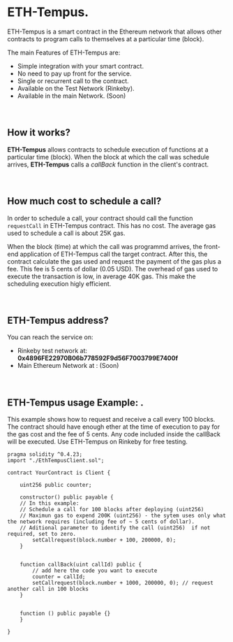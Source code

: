 # ETH-Tempus.
ETH-Tempus is a smart contract in the Ethereum network that allows other contracts to program calls to themselves at a particular time (block).

The  main Features of ETH-Tempus are:


* Simple integration with your smart contract.
* No need to pay up front for the service. 
* Single or recurrent call to the contract.
* Available on the Test Network (Rinkeby).
* Available in the main Network. (Soon)
<br><br><br>


## How it works?
**ETH-Tempus** allows contracts to schedule execution of functions at a particular time (block). When the block at which the call was schedule arrives, **ETH-Tempus** calls a *callBack* function in the client's contract.
<br><br><br>


## How much cost to schedule a call?
In order to schedule a call, your contract should call the function `requestCall` in ETH-Tempus contract. This has no cost. The average gas used to schedule a call is about 25K gas. 

When the block (time) at which the call was programmd arrives, the front-end application of ETH-Tempus call the target contract. After this, the contract calculate the gas used and request the payment of the gas plus a fee. This fee is 5 cents of dollar (0.05 USD). The overhead of gas used to execute the transaction is low, in average 40K gas. This make the scheduling execution higly efficient.
<br><br><br>


## ETH-Tempus address?
You can reach the service on:
* Rinkeby test network at: **0x4896FE22970B06b778592F9d56F7003799E7400f**
* Main Ethereum Network at : (Soon)
<br><br><br>


## ETH-Tempus usage Example: .

This example shows how to request and receive a call every 100 blocks. The contract should have enough ether at the time of execution to pay for the gas cost and the fee of 5 cents. Any code included inside the callBack will be executed. Use ETH-Tempus on Rinkeby for free testing.


``` solidity
pragma solidity ^0.4.23; 
import "./EthTempusClient.sol";

contract YourContract is Client {
    
    uint256 public counter;

    constructor() public payable {
    // In this example:
    // Schedule a call for 100 blocks after deploying (uint256)
    // Maximun gas to expend 200K (uint256) - the sytem uses only what the network requires (including fee of ~ 5 cents of dollar).
    // Aditional parameter to identify the call (uint256)  if not required, set to zero.  
        setCallrequest(block.number + 100, 200000, 0);    
    }

    
    function callBack(uint callId) public {
        // add here the code you want to execute
        counter = callId; 
        setCallrequest(block.number + 1000, 200000, 0); // request another call in 100 blocks
    }

    
    function () public payable {}
    }

}


```

